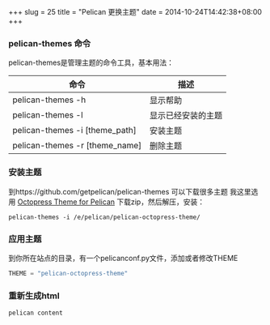 +++
slug = 25
title = "Pelican 更换主题"
date = 2014-10-24T14:42:38+08:00
+++

### pelican-themes 命令
pelican-themes是管理主题的命令工具，基本用法：

|	命令						|	描述			 |
|-------------------------------|--------------------|
|pelican-themes -h 				| 显示帮助			 |
|pelican-themes -l 				| 显示已经安装的主题 |
|pelican-themes -i [theme_path]	| 安装主题			 |
|pelican-themes -r [theme_name]	| 删除主题			 |

### 安装主题
到https://github.com/getpelican/pelican-themes 可以下载很多主题
我这里选用 [Octopress Theme for Pelican](https://github.com/duilio/pelican-octopress-theme) 下载zip，然后解压，安装：
```
pelican-themes -i /e/pelican/pelican-octopress-theme/
```

### 应用主题
到你所在站点的目录，有一个pelicanconf.py文件，添加或者修改THEME
```py
THEME = "pelican-octopress-theme"
```

### 重新生成html
```
pelican content
```